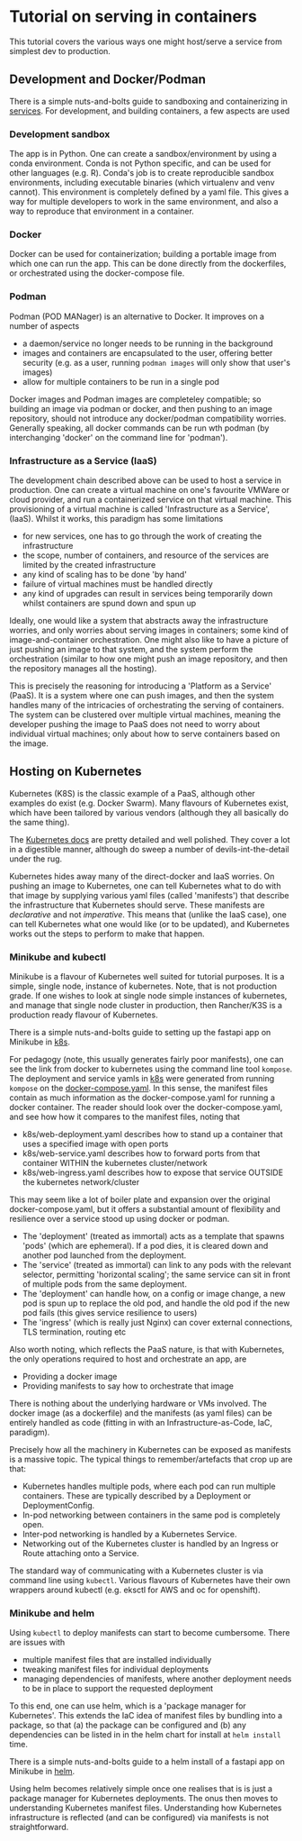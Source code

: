 # Tutorial on serving in containers

This tutorial covers the various ways one might host/serve a service from simplest dev to production.

## Development and Docker/Podman

There is a simple nuts-and-bolts guide to sandboxing and containerizing in [services](services/README.md). For development, and building containers, a few aspects are used

### Development sandbox

The app is in Python. One can create a sandbox/environment by using a conda environment. Conda is not Python specific, and can be used for other languages (e.g. R). Conda's job is to create reproducible sandbox environments, including executable binaries (which virtualenv and venv cannot). This environment is completely defined by a yaml file. This gives a way for multiple developers to work in the same environment, and also a way to reproduce that environment in a container.

### Docker

Docker can be used for containerization; building a portable image from which one can run the app. This can be done directly from the dockerfiles, or orchestrated using the docker-compose file.

### Podman

Podman (POD MANager) is an alternative to Docker. It improves on a number of aspects
- a daemon/service no longer needs to be running in the background
- images and containers are encapsulated to the user, offering better security (e.g. as a user, running `podman images` will only show that user's images)
- allow for multiple containers to be run in a single pod

Docker images and Podman images are completeley compatible; so building an image via podman or docker, and then pushing to an image repository, should not introduce any docker/podman compatibility worries. Generally speaking, all docker commands can be run wth podman (by interchanging 'docker' on the command line for 'podman').

### Infrastructure as a Service (IaaS)

The development chain described above can be used to host a service in production. One can create a virtual machine on one's favourite VMWare or cloud provider, and run a containerized service on that virtual machine. This provisioning of a virtual machine is called 'Infrastructure as a Service', (IaaS). Whilst it works, this paradigm has some limitations
- for new services, one has to go through the work of creating the infrastructure
- the scope, number of containers, and resource of the services are limited by the created infrastructure
- any kind of scaling has to be done 'by hand'
- failure of virtual machines must be handled directly
- any kind of upgrades can result in services being temporarily down whilst containers are spund down and spun up

Ideally, one would like a system that abstracts away the infrastructure worries, and only worries about serving images in containers; some kind of image-and-container orchestration. One might also like to have a picture of just pushing an image to that system, and the system perform the orchestration (similar to how one might push an image repository, and then the repository manages all the hosting).

This is precisely the reasoning for introducing a 'Platform as a Service' (PaaS). It is a system where one can push images, and then the system handles many of the intricacies of orchestrating the serving of containers. The system can be clustered over multiple virtual machines, meaning the developer pushing the image to PaaS does not need to worry about individual virtual machines; only about how to serve containers based on the image.

## Hosting on Kubernetes

Kubernetes (K8S) is the classic example of a PaaS, although other examples do exist (e.g. Docker Swarm). Many flavours of Kubernetes exist, which have been tailored by various vendors (although they all basically do the same thing).

The [Kubernetes docs](https://kubernetes.io/docs/home/) are pretty detailed and well polished. They cover a lot in a digestible manner, although do sweep a number of devils-int-the-detail under the rug.

Kubernetes hides away many of the direct-docker and IaaS worries. On pushing an image to Kubernetes, one can tell Kubernetes what to do with that image by supplying various yaml files (called 'manifests') that describe the infrastructure that Kubernetes should serve. These manifests are _declarative_ and not _imperative_. This means that (unlike the IaaS case), one can tell Kubernetes what one would like (or to be updated), and Kubernetes works out the steps to perform to make that happen.

### Minikube and kubectl

Minikube is a flavour of Kubernetes well suited for tutorial purposes. It is a simple, single node, instance of kubernetes. Note, that is not production grade. If one wishes to look at single node simple instances of kubernetes, and manage that single node cluster in production, then Rancher/K3S is a production ready flavour of Kubernetes.

There is a simple nuts-and-bolts guide to setting up the fastapi app on Minikube in [k8s](k8s/README.md).

For pedagogy (note, this usually generates fairly poor manifests), one can see the link from docker to kubernetes using the command line tool `kompose`. The deployment and service yamls in [k8s](k8s) were generated from running `kompose` on the [docker-compose.yaml](services/docker-compose.yaml). In this sense, the manifest files contain as much information as the docker-compose.yaml for running a docker container. The reader should look over the docker-compose.yaml, and see how how it compares to the manifest files, noting that
- k8s/web-deployment.yaml describes how to stand up a container that uses a specified image with open ports
- k8s/web-service.yaml describes how to forward ports from that container WITHIN the kubernetes cluster/network
- k8s/web-ingress.yaml describes how to expose that service OUTSIDE the kubernetes network/cluster

This may seem like a lot of boiler plate and expansion over the original docker-compose.yaml, but it offers a substantial amount of flexibility and resilience over a service stood up using docker or podman.
- The 'deployment' (treated as immortal) acts as a template that spawns 'pods' (which are ephemeral). If a pod dies, it is cleared down and another pod launched from the deployment.
- The 'service' (treated as immortal) can link to any pods with the relevant selector, permitting 'horizontal scaling'; the same service can sit in front of multiple pods from the same deployment.
- The 'deployment' can handle how, on a config or image change, a new pod is spun up to replace the old pod, and handle the old pod if the new pod fails (this gives service resilience to users)
- The 'ingress' (which is really just Nginx) can cover external connections, TLS termination, routing etc

Also worth noting, which reflects the PaaS nature, is that with Kubernetes, the only operations required to host and orchestrate an app, are
- Providing a docker image
- Providing manifests to say how to orchestrate that image

There is nothing about the underlying hardware or VMs involved. The docker image (as a dockerfile) and the manifests (as yaml files) can be entirely handled as code (fitting in with an Infrastructure-as-Code, IaC, paradigm).

Precisely how all the machinery in Kubernetes can be exposed as manifests is a massive topic. The typical things to remember/artefacts that crop up are that:
- Kubernetes handles multiple pods, where each pod can run multiple containers. These are typically described by a Deployment or DeploymentConfig.
- In-pod networking between containers in the same pod is completely open.
- Inter-pod networking is handled by a Kubernetes Service.
- Networking out of the Kubernetes cluster is handled by an Ingress or Route attaching onto a Service.

The standard way of communicating with a Kubernetes cluster is via command line using `kubectl`. Various flavours of Kubernetes have their own wrappers around kubectl (e.g. eksctl for AWS and oc for openshift).

### Minikube and helm

Using `kubectl` to deploy manifests can start to become cumbersome. There are issues with
- multiple manifest files that are installed individually
- tweaking manifest files for individual deployments
- managing dependencies of manifests, where another deployment needs to be in place to support the requested deployment

To this end, one can use helm, which is a 'package manager for Kubernetes'. This extends the IaC idea of manifest files by bundling into a package, so that (a) the package can be configured and (b) any dependencies can be listed in in the helm chart for install at `helm install` time.

There is a simple nuts-and-bolts guide to a helm install of a fastapi app on Minikube in [helm](helm/README.md).

Using helm becomes relatively simple once one realises that is is just a package manager for Kubernetes deployments. The onus then moves to understanding Kubernetes manifest files. Understanding how Kubernetes infrastructure is reflected (and can be configured) via manifests is not straightforward.